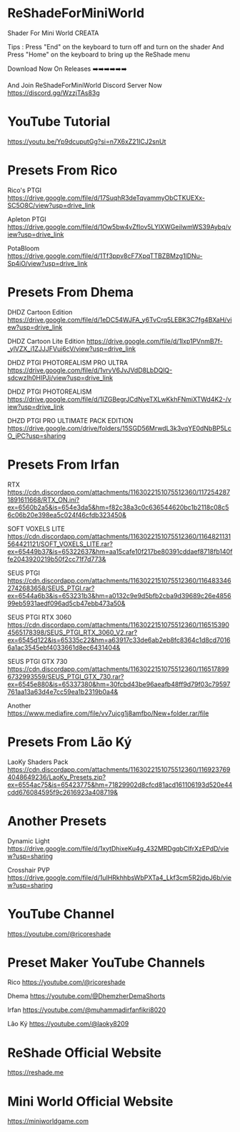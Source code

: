 # ReShadeForMiniWorld

Shader For Mini World CREATA

Tips : Press "End" on the keyboard to turn off and turn on the shader And Press "Home" on the keyboard to bring up the ReShade menu

Download Now On Releases ➡️➡️➡️➡️➡️➡️

And Join ReShadeForMiniWorld Discord Server Now
https://discord.gg/WzzjTAs83g

# YouTube Tutorial

https://youtu.be/Yp9dcuputGg?si=n7X6xZ21ICJ2snUt

# Presets From Rico

Rico's PTGI
https://drive.google.com/file/d/17SuqhR3deTqvammyObCTKUEXx-SC5O8C/view?usp=drive_link

Apleton PTGI
https://drive.google.com/file/d/1Ow5bw4vZfIov5LYlXWGeiIwmWS39Aybq/view?usp=drive_link

PotaBloom
https://drive.google.com/file/d/1Tf3ppv8cF7XpqTTBZBMzg1lDNu-Sp4iO/view?usp=drive_link

# Presets From Dhema

DHDZ Cartoon Edition
https://drive.google.com/file/d/1eDC54WJFA_y6TvCrq5LEBK3C7fg4BXaH/view?usp=drive_link

DHDZ Cartoon Lite Edition
https://drive.google.com/file/d/1lxp1PVnmB7f-_ylVZX_i1ZJJJFVui6cV/view?usp=drive_link

DHDZ PTGI PHOTOREALISM PRO ULTRA
https://drive.google.com/file/d/1vryV6JvJVdD8LbDQlQ-sdcwzIh0HIPJj/view?usp=drive_link

DHDZ PTGI PHOTOREALISM
https://drive.google.com/file/d/1IZGBegrJCdNyeTXLwKkhFNmiXTWd4K2-/view?usp=drive_link

DHZD PTGI PRO ULTIMATE PACK EDITION
https://drive.google.com/drive/folders/15SGD56MrwdL3k3vqYE0dNbBP5LcO_jPC?usp=sharing

# Presets From Irfan

RTX
https://cdn.discordapp.com/attachments/1163022151075512360/1172542871891611668/RTX_ON.ini?ex=6560b2a5&is=654e3da5&hm=f82c38a3c0c636544620bc1b2118c08c56c06b20e398ea5c024f46cfdb323450&

SOFT VOXELS LITE
https://cdn.discordapp.com/attachments/1163022151075512360/1164821131564421121/SOFT_VOXELS_LITE.rar?ex=65449b37&is=65322637&hm=aa15cafe10f217be80391cddaef8718fb140ffe2043920219b50f2cc71f7d773&

SEUS PTGI
https://cdn.discordapp.com/attachments/1163022151075512360/1164833462742683658/SEUS_PTGI.rar?ex=6544a6b3&is=653231b3&hm=a0132c9e9d5bfb2cba9d39689c26e485699eb5931aedf096ad5cb47ebb473a50&

SEUS PTGI RTX 3060
https://cdn.discordapp.com/attachments/1163022151075512360/1165153904565178398/SEUS_PTGI_RTX_3060_V2.rar?ex=6545d122&is=65335c22&hm=a63917c33de6ab2eb8fc8364c1d8cd70166a1ac3545ebf4033661d8ec6431404&

SEUS PTGI GTX 730
https://cdn.discordapp.com/attachments/1163022151075512360/1165178996732993559/SEUS_PTGI_GTX_730.rar?ex=6545e880&is=65337380&hm=30fcbd43be96aeafb48ff9d79f03c79597761aa13a63d4e7cc59ea1b2319b0a4&

Another
https://www.mediafire.com/file/vv7ujcg1j8amfbo/New+folder.rar/file

# Presets From Lão Ký

LaoKy Shaders Pack
https://cdn.discordapp.com/attachments/1163022151075512360/1169237694048649236/LaoKy_Presets.zip?ex=6554ac75&is=65423775&hm=71829902d8cfcd81acd161106193d520e44cdd676084595f9c2616923a408719&

# Another Presets

Dynamic Light
https://drive.google.com/file/d/1xytDhixeKu4g_432MRDgqbCIfrXzEPdD/view?usp=sharing

Crosshair PVP
https://drive.google.com/file/d/1uIHRkhhbsWbPXTa4_Lkf3cm5R2jdpJ6b/view?usp=sharing

# YouTube Channel

https://youtube.com/@ricoreshade

# Preset Maker YouTube Channels

Rico
https://youtube.com/@ricoreshade

Dhema
https://youtube.com/@DhemzherDemaShorts

Irfan
https://youtube.com/@muhammadirfanfikri8020

Lão Ký
https://youtube.com/@laoky8209


# ReShade Official Website

https://reshade.me

# Mini World Official Website

https://miniworldgame.com
